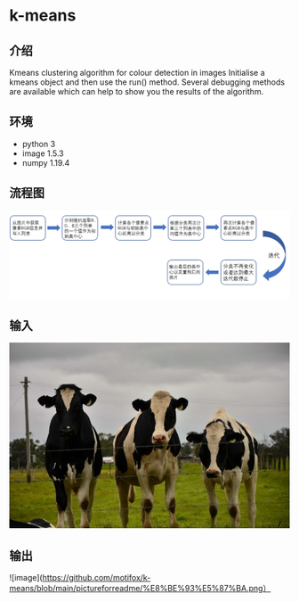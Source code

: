 # k-means
## 介绍
Kmeans clustering algorithm for colour detection in images
Initialise a kmeans object and then use the run() method.
Several debugging methods are available which can help to
show you the results of the algorithm.

## 环境
- python 3
- image 1.5.3
- numpy 1.19.4

## 流程图
![image](https://github.com/motifox/k-means/blob/main/pictureforreadme/%E6%B5%81%E7%A8%8B%E5%9B%BE.png)

## 输入
![image](https://github.com/motifox/k-means/blob/main/pictureforreadme/%E8%BE%93%E5%85%A5.png)

## 输出
![image](https://github.com/motifox/k-means/blob/main/pictureforreadme/%E8%BE%93%E5%87%BA.png）

